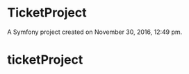 TicketProject
=============

A Symfony project created on November 30, 2016, 12:49 pm.
# ticketProject
